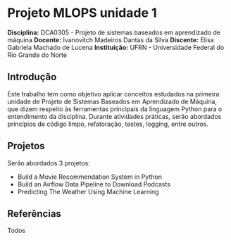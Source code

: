 # Projeto MLOPS unidade 1

**Disciplina:** DCA0305 - Projeto de sistemas baseados em aprendizado de máquina
**Docente:** Ivanovitch Madeiros Dantas da Silva
**Discente:** Elisa Gabriela Machado de Lucena
**Instituição:** UFRN - Universidade Federal do Rio Grande do Norte

## Introdução
Este trabalho tem como objetivo aplicar conceitos estudados na primeira unidade de Projeto de Sistemas Baseados em Aprendizado de Máquina, que dizem respeito às ferramentas principais da linguagem Python para o entendimento da disciplina. Durante atividades práticas, serão abordados princípios de código limpo, refatoração, testes, logging, entre outros.

## Projetos
Serão abordados 3 projetos:
* Build a Movie Recommendation System in Python
* Build an Airflow Data Pipeline to Download Podcasts
* Predicting The Weather Using Machine Learning

## Referências
Todos

